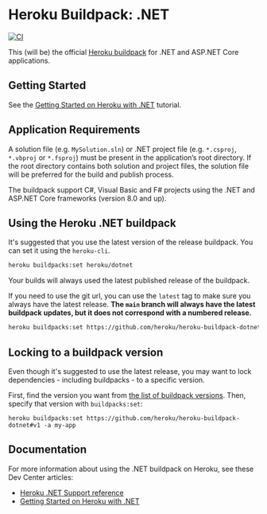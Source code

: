 # Heroku Buildpack: .NET

[![CI](https://github.com/heroku/heroku-buildpack-dotnet/actions/workflows/ci.yml/badge.svg)](https://github.com/heroku/heroku-buildpack-dotnet/actions/workflows/ci.yml)

This (will be) the official [Heroku buildpack](https://devcenter.heroku.com/articles/buildpacks) for .NET and ASP.NET Core applications.

## Getting Started

See the [Getting Started on Heroku with .NET](https://devcenter.heroku.com/articles/getting-started-with-dotnet) tutorial.

## Application Requirements

A solution file (e.g. `MySolution.sln`) or .NET project file (e.g. `*.csproj`, `*.vbproj` or `*.fsproj`) must be present in the application’s root directory. If the root directory contains both solution and project files, the solution file will be preferred for the build and publish process.

The buildpack support C#, Visual Basic and F# projects using the .NET and ASP.NET Core frameworks (version 8.0 and up).

## Using the Heroku .NET buildpack

It's suggested that you use the latest version of the release buildpack. You can set it using the `heroku-cli`.

```sh
heroku buildpacks:set heroku/dotnet
```

Your builds will always used the latest published release of the buildpack.

If you need to use the git url, you can use the `latest` tag to make sure you always have the latest release. **The `main` branch will always have the latest buildpack updates, but it does not correspond with a numbered release.**

```sh
heroku buildpacks:set https://github.com/heroku/heroku-buildpack-dotnet#latest -a my-app
```

## Locking to a buildpack version

Even though it's suggested to use the latest release, you may want to lock dependencies - including buildpacks - to a specific version.

First, find the version you want from
[the list of buildpack versions](https://github.com/heroku/heroku-buildpack-dotnet/tags).
Then, specify that version with `buildpacks:set`:

```
heroku buildpacks:set https://github.com/heroku/heroku-buildpack-dotnet#v1 -a my-app
```

## Documentation

For more information about using the .NET buildpack on Heroku, see these Dev Center articles:

- [Heroku .NET Support reference](https://devcenter.heroku.com/articles/dotnet-support)
- [Getting Started on Heroku with .NET](https://devcenter.heroku.com/articles/getting-started-with-dotnet)
